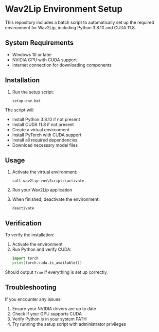 # Wav2Lip Environment Setup

This repository includes a batch script to automatically set up the required environment for Wav2Lip, including Python 3.8.10 and CUDA 11.8.

## System Requirements

- Windows 10 or later
- NVIDIA GPU with CUDA support
- Internet connection for downloading components

## Installation

1. Run the setup script:
   ```batch
   setup-env.bat
   ```

The script will:
- Install Python 3.8.10 if not present
- Install CUDA 11.8 if not present
- Create a virtual environment
- Install PyTorch with CUDA support
- Install all required dependencies
- Download necessary model files

## Usage

1. Activate the virtual environment:
   ```batch
   call wav2lip-env\Scripts\activate
   ```

2. Run your Wav2Lip application

3. When finished, deactivate the environment:
   ```batch
   deactivate
   ```

## Verification

To verify the installation:

1. Activate the environment
2. Run Python and verify CUDA:
   ```python
   import torch
   print(torch.cuda.is_available())
   ```

Should output `True` if everything is set up correctly.

## Troubleshooting

If you encounter any issues:

1. Ensure your NVIDIA drivers are up to date
2. Check if your GPU supports CUDA
3. Verify Python is in your system PATH
4. Try running the setup script with administrator privileges